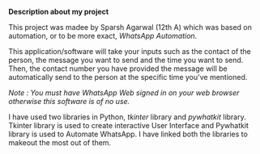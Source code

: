 **Description about my project**

This project was madee by Sparsh Agarwal (12th A) which was based on automation, or to be more exact, _WhatsApp Automation_.

This application/software will take your inputs such as the contact of the person, the message you want to send and the time you want to send. Then, the contact number you have provided the message will be automatically send to the person at the specific time you've mentioned.

*Note : You must have WhatsApp Web signed in on your web browser otherwise this software is of no use.*

I have used two libraries in Python, *tkinter* library and *pywhatkit* library. Tkinter library is used to create interactive User Interface and Pywhatkit library is used to Automate WhatsApp. I have linked both the libraries to makeout the most out of them. 

